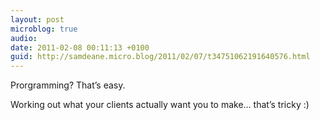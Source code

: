 ```yaml
---
layout: post
microblog: true
audio: 
date: 2011-02-08 00:11:13 +0100
guid: http://samdeane.micro.blog/2011/02/07/t34751062191640576.html
---
```

Prorgramming? That’s easy.

Working out what your clients actually want you to make… that’s tricky :)
